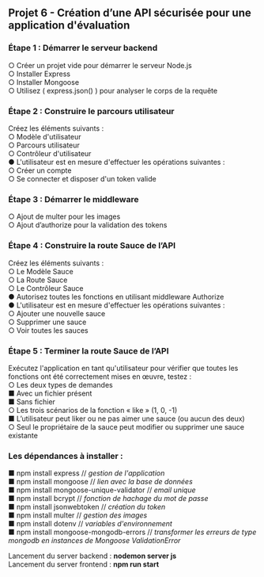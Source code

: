 ## Projet 6 - Création d’une API sécurisée pour une application d'évaluation

### Étape 1 : Démarrer le serveur backend   
○ Créer un projet vide pour démarrer le serveur Node.js  
○ Installer Express  
○ Installer Mongoose  
○ Utilisez ( express.json() ) pour analyser le corps de la requête

### Étape 2 : Construire le parcours utilisateur  
Créez les éléments suivants :  
○ Modèle d'utilisateur  
○ Parcours utilisateur  
○ Contrôleur d'utilisateur  
● L'utilisateur est en mesure d'effectuer les opérations suivantes :  
○ Créer un compte  
○ Se connecter et disposer d'un token valide  

### Étape 3 : Démarrer le middleware  
○ Ajout de multer pour les images  
○ Ajout d’authorize pour la validation des tokens  

### Étape 4 : Construire la route Sauce de l’API  
Créez les éléments suivants :  
○ Le Modèle Sauce  
○ La Route Sauce  
○ Le Contrôleur Sauce  
● Autorisez toutes les fonctions en utilisant middleware Authorize  
● L'utilisateur est en mesure d'effectuer les opérations suivantes :  
○ Ajouter une nouvelle sauce  
○ Supprimer une sauce  
○ Voir toutes les sauces  

### Étape 5 : Terminer la route Sauce de l’API  
Exécutez l'application en tant qu'utilisateur pour vérifier que toutes les fonctions ont été correctement mises en œuvre, testez :  
○ Les deux types de demandes  
■ Avec un fichier présent  
■ Sans fichier  
○ Les trois scénarios de la fonction « like » (1, 0, -1)  
■ L’utilisateur peut liker ou ne pas aimer une sauce (ou aucun des deux)  
○ Seul le propriétaire de la sauce peut modifier ou supprimer une sauce existante  

### Les dépendances à installer :  
■ npm install express 		// *gestion de l'application*  
■ npm install mongoose 		// *lien avec la base de données*   
■ npm install mongoose-unique-validator 	// *email unique*  
■ npm install bcrypt 		// *fonction de hachage du mot de passe*  
■ npm install jsonwebtoken 		// *création du token*  
■ npm install multer 		// *gestion des images*  
■ npm install dotenv 		// *variables d'environnement*  
■ npm install mongoose-mongodb-errors 		// *transformer les erreurs de type mongodb en instances de Mongoose ValidationError*  




Lancement du server backend : **nodemon server js**  
Lancement du server frontend : **npm run start**


